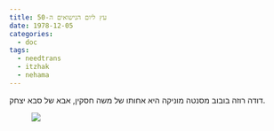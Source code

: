```yaml
---
title: עץ ליום הנישואים ה-50
date: 1978-12-05
categories:
  - doc
tags:
  - needtrans
  - itzhak
  - nehama
---
```


דודה רוזה בובוב מסנטה מוניקה
היא אחותו של משה חסקין, אבא של סבא יצחק.

<figure class="half">
    <a  href="/haskindocs/assets/images/1978-12-05-trees-for-israel.jpg">
    <img src="/haskindocs/assets/images/1978-12-05-trees-for-israel.jpg"></a>
</figure>

